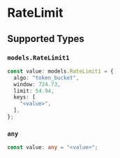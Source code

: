 # RateLimit


## Supported Types

### `models.RateLimit1`

```typescript
const value: models.RateLimit1 = {
  algo: "token_bucket",
  window: 724.73,
  limit: 54.94,
  keys: [
    "<value>",
  ],
};
```

### `any`

```typescript
const value: any = "<value>";
```

